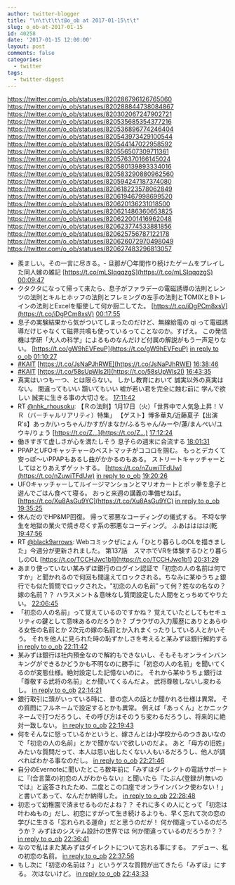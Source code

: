 ```yaml
---
author: twitter-blogger
title: "\n\t\t\t\t@o_ob at 2017-01-15\t\t"
slug: o_ob-at-2017-01-15
id: 40258
date: '2017-01-15 12:00:00'
layout: post
comments: false
categories:
  - twitter
tags:
  - twitter-digest
---
```


https://twitter.com/o_ob/statuses/820286796126765060 https://twitter.com/o_ob/statuses/820288844738084867 https://twitter.com/o_ob/statuses/820302067247902721 https://twitter.com/o_ob/statuses/820535685354377216 https://twitter.com/o_ob/statuses/820536896774246404 https://twitter.com/o_ob/statuses/820543973429100544 https://twitter.com/o_ob/statuses/820544147022958592 https://twitter.com/o_ob/statuses/820556507309711361 https://twitter.com/o_ob/statuses/820576370166145024 https://twitter.com/o_ob/statuses/820580139893334016 https://twitter.com/o_ob/statuses/820583290880962560 https://twitter.com/o_ob/statuses/820594247187374080 https://twitter.com/o_ob/statuses/820618223578062849 https://twitter.com/o_ob/statuses/820619467998699520 https://twitter.com/o_ob/statuses/820620136231018500 https://twitter.com/o_ob/statuses/820621486360653825 https://twitter.com/o_ob/statuses/820622001416962048 https://twitter.com/o_ob/statuses/820623774533881856 https://twitter.com/o_ob/statuses/820625756787122178 https://twitter.com/o_ob/statuses/820626072970498049 https://twitter.com/o_ob/statuses/820627483296813057  

*   羨ましい。その一言に尽きる。- 旦那が〇年間作り続けたゲームをプレイした同人嫁の雑記 [https://t.co/mLSIqqqzgS](https://t.co/mLSIqqqzgS) [00:09:47](https://twitter.com/o_ob/statuses/820286796126765060)
*   クタクタになって帰って来たら、息子がファラデーの電磁誘導の法則とレンツの法則とキルヒホッフの法則とフレミングの左手の法則とTOMIXとBトレインの法則とExcelを駆使して何か厨二してた。 [https://t.co/iDgPCm8xsV](https://t.co/iDgPCm8xsV) [00:17:55](https://twitter.com/o_ob/statuses/820288844738084867)
*   息子の実験結果から気がついてしまったのだけど、無線給電の qi って電磁誘導だけじゃなくて磁界共鳴も使っているってことなのか。すげえ。 この発信機は学研「大人の科学」によるものなんだけど付属の解説がもう一声足りない。 [https://t.co/gW9hEVFeuP](https://t.co/gW9hEVFeuP) [in reply to o_ob](https://twitter.com/o_ob/statuses/820288844738084867) [01:10:27](https://twitter.com/o_ob/statuses/820302067247902721)
*   [#KAIT](https://twitter.com/search?q=%23KAIT&src=hash) [https://t.co/JsNaPJhRWE](https://t.co/JsNaPJhRWE) [16:38:46](https://twitter.com/o_ob/statuses/820535685354377216)
*   [#KAIT](https://twitter.com/search?q=%23KAIT&src=hash) [https://t.co/58sUpWIs2I](https://t.co/58sUpWIs2I) [16:43:35](https://twitter.com/o_ob/statuses/820536896774246404)
*   真実はいつも一つ、とは限らない。 しかし教育において 誠実以外の真実はない。 間違ってもいい 躓いてもいい 嘘が若い君を完全に蝕む前に 学んで欲しい 誠実に生きる事の大切さを。 [17:11:42](https://twitter.com/o_ob/statuses/820543973429100544)
*   RT [@nhk_rhousoku](https://twitter.com/nhk_rhousoku): 【Ｒの法則】1月17日（火）「世界中で人気急上昇！ＶＲ（バーチャルリアリティ）特集」 【ゲスト】博多華丸/近藤夏子【出演R's】あっか/いっちゃん/かすが/まなか/ふるちゃん/みーや/蓮/まんぺい/ユウキ/りょう [https://t.co/Z…](https://t.co/Z…) [17:12:24](https://twitter.com/o_ob/statuses/820544147022958592)
*   働きすぎて虚しさが心を満たしそう 息子らの週末に合流する [18:01:31](https://twitter.com/o_ob/statuses/820556507309711361)
*   PPAPとUFOキャッチャーのベストマッチがココロを掴む。 もっとデカくて安っぽ〜いPPAPもあるし曲がかかるのもある。 ストリートキャッチャーとしてはとりあえずゲットする。 [https://t.co/nZuwiTFdUw](https://t.co/nZuwiTFdUw) [in reply to o_ob](https://twitter.com/o_ob/statuses/820556507309711361) [19:20:26](https://twitter.com/o_ob/statuses/820576370166145024)
*   UFOキャッチャーしてルイージマンションとマリオカートとポッ拳を息子と遊んでごはん食べて寝る。 おっと来週の講義の準備せねば。 [https://t.co/Xu8AsGu9YC](https://t.co/Xu8AsGu9YC) [in reply to o_ob](https://twitter.com/o_ob/statuses/820556507309711361) [19:35:25](https://twitter.com/o_ob/statuses/820580139893334016)
*   休んだのでHP&MP回復。 帰って邪悪なコーディングの儀式する。 不埒な学生を地獄の業火で焼き尽くす系の邪悪なコーディング。 ふあはははは(乾 [19:47:56](https://twitter.com/o_ob/statuses/820583290880962560)
*   RT [@black9arrows](https://twitter.com/black9arrows): Webコミックぜにょん「ひとり暮らしのOLを描きました」今週分が更新されました。 第137話　スマホでVRを体験するひとり暮らしのOL [https://t.co/TCCHJwc1b1](https://t.co/TCCHJwc1b1) [20:31:29](https://twitter.com/o_ob/statuses/820594247187374080)
*   あまり使っていない某みずほ銀行のログイン認証で「初恋の人の名前は何ですか」と聞かれるので何回も間違えてロックされる。ちなみに某ゆうちょ銀行でも似た質問でロックされた。"初恋の人の名前"って何？姓なの名なの？嫁の名前？？ ハラスメント＆意味なし質問設定した人間をとっちめてやりたい。 [22:06:45](https://twitter.com/o_ob/statuses/820618223578062849)
*   「初恋の人の名前」って覚えているのですかね？ 覚えていたとしてもセキュリティの鍵として意味あるのだろうか？ ブラウザの入力履歴にありとあらゆる女性の名前とか 2次元の嫁の名前とか入れまくったりしている人とかいそう。 それを他人に見られた時の恥ずかしさを考えると某みずほ銀行解約する [in reply to o_ob](https://twitter.com/o_ob/statuses/820618223578062849) [22:11:42](https://twitter.com/o_ob/statuses/820619467998699520)
*   某みずほ銀行は社内預金なので解約もできないし、そもそもオンラインバンキングができるかどうかも不明なのに勝手に「初恋の人の名前」を聞いてくるのが変態仕様。絶対設定した記憶ないのに。 それから某ゆうちょ銀行は「尊敬する武将の名前」とか聞いてくるんだよ。 武将尊敬しないし変わるし。 [in reply to o_ob](https://twitter.com/o_ob/statuses/820619467998699520) [22:14:21](https://twitter.com/o_ob/statuses/820620136231018500)
*   銀行取引に頭がいっている時に、昔の恋人の話とか聞かれる仕様は異常。 その質問にフルネームで設定するとかも異常。 例えば「あっくん」とかニックネームで打つだろうし、その呼び方はそのうち変わるだろうし、将来的に絶対一致しない。 [in reply to o_ob](https://twitter.com/o_ob/statuses/820620136231018500) [22:19:43](https://twitter.com/o_ob/statuses/820621486360653825)
*   何をそんなに怒っているかというと、嫁さんとは小学校からのつきあいなので「初恋の人の名前」とかで聞かないで欲しいのだよ。 あと「母方の旧姓」みたいな質問だって、本人は思い出したくない人もいるだろうし、他人が調べればわかる事なのだし。 [in reply to o_ob](https://twitter.com/o_ob/statuses/820621486360653825) [22:21:46](https://twitter.com/o_ob/statuses/820622001416962048)
*   自分のEvernoteに聞いたところ数年前に「みずほダイレクトの電話サポートに『(合言葉の)初恋の人がわからない』と聞いたら『たぶん(登録が)無いのでは』と返答されたため、二度とこの口座でオンラインバンク使わない！」と書いてあって、なんだか納得した。 [in reply to o_ob](https://twitter.com/o_ob/statuses/820618223578062849) [22:28:48](https://twitter.com/o_ob/statuses/820623774533881856)
*   初恋って幼稚園で済ませるものだよね？？ それに多くの人にとって「初恋は叶わぬもの」だし、初恋にすがって生き続けるよりも、早く忘れて次の恋の学びに生きる「忘れられる運命」だと思うのだが！ 何か間違っているのだろうか？ みずほのシステム設計の世界では 何か間違っているのだろうか？？ [in reply to o_ob](https://twitter.com/o_ob/statuses/820623774533881856) [22:36:41](https://twitter.com/o_ob/statuses/820625756787122178)
*   なので私はまた某みずほダイレクトについて忘れる事にする。 アデュー、私の初恋の名前。 [in reply to o_ob](https://twitter.com/o_ob/statuses/820625756787122178) [22:37:56](https://twitter.com/o_ob/statuses/820626072970498049)
*   もし次に「初恋の名前は？」というゲスな質問が出てきたら「みずほ」にする。 次はないけど。 [in reply to o_ob](https://twitter.com/o_ob/statuses/820626072970498049) [22:43:33](https://twitter.com/o_ob/statuses/820627483296813057)